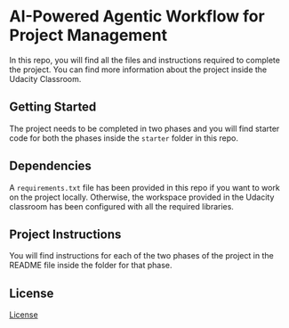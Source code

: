 # AI-Powered Agentic Workflow for Project Management

In this repo, you will find all the files and instructions required to complete the project. You can find more information about the project inside the Udacity Classroom.

## Getting Started

The project needs to be completed in two phases and you will find starter code for both the phases inside the `starter` folder in this repo.

## Dependencies

A `requirements.txt` file has been provided in this repo if you want to work on the project locally. Otherwise, the workspace provided in the Udacity classroom has been configured with all the required libraries.

## Project Instructions

You will find instructions for each of the two phases of the project in the README file inside the folder for that phase.

## License

[License](../LICENSE.md)
